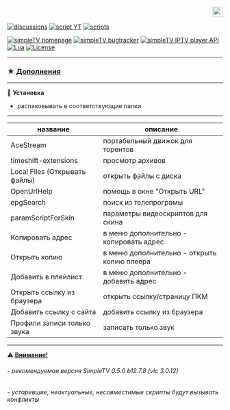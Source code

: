 <p align="right">
 <a title="english" href="./README-EN.md"><img src="https://github.githubassets.com/images/icons/emoji/unicode/1f1ec-1f1e7.png" height="24" alt="english" /> </a>
</p>

[![discussions][badge-discussions]][discussions]
[![script YT][badge-yt]][YT]
[![scripts][badge-scripts]][scripts]

[![simpleTV homepage][badge-simpletvhomepage]][simpleTV homepage]
[![simpleTV bugtracker][badge-simpletvbugtracker]][simpleTV bugtracker]
[![simpleTV IPTV player API][badge-simpletvapi]][simpleTV API]
[![Lua][badge-lua]][Lua]
[![License][badge-license]][License]

---

### ★ <span id="a1">[Дополнения](#1 "")</span>

---

📌 **Установка**

- распаковывать в соответствующие папки

---

название | описание
------------ | -------------
AceStream | портабельный движок для торентов
timeshift-extensions | просмотр архивов
Local Files (Открывать файлы) | открыть файлы с диска
OpenUrlHelp | помощь в окне "Открыть URL"
epgSearch | поиск из телепрограмы
paramScriptForSkin | параметры видеоскриптов для скина
Копировать адрес | в меню дополнительно - копировать адрес
Открыть копию | в меню дополнительно - открыть копию плеера
Добавить в плейлист | в меню дополнительно - добавить адрес
Открыть ссылку из браузера | открыть ссылку/страницу ПКМ
Добавить ссылку с сайта | добавить ссылку из браузера
Профили записи только звука | записать только звук

--- 
⚠ <span id="1"></span>[**Внимание!**](#a1)<br>
###### - рекомендуемая версия SimpleTV 0.5.0 b12.7.8 (vlc 3.0.12)
###### - устаревшие, неактуальные, несовместимые скрипты будут вызывать конфликты

[discussions]: https://github.com/Nexterr-origin/Nexterr-origin/discussions "discussions"
[YT]: ../../../simpleTV-YouTube "скрипт YouTube"
[scripts]: ../../../simpleTV-Scripts "Скрипты"
[simpleTV API]: http://iptv.gen12.net/dokuwiki/doku.php?id=mantis:simpletv:api "simpleTV API"
[Lua]: https://www.lua.org/manual/5.1 "Lua 5.1"
[License]: ../../blob/master/LICENSE "License GPL 3.0"
[simpleTV homepage]: http://iptv.gen12.net "домашняя страница"
[simpleTV bugtracker]: http://iptv.gen12.net/bugtracker "багтрекер"


[badge-discussions]: https://img.shields.io/badge/💬-Discussions-%232b2b2b?style=flat-squar&labelColor=%232c68a8 "Discussions"
[badge-yt]: https://img.shields.io/badge/%D1%81%D0%BA%D1%80%D0%B8%D0%BF%D1%82%20YouTube-%232b2b2b?style=flat-square&labelColor=%232c68a8 "скрипт YouTube"
[badge-simpletvapi]: https://img.shields.io/badge/simpleTV-Lua%20API-%232b2b2b?style=flat-squar&labelColor=%23303f50 "simpleTV Lua API"
[badge-lua]: https://img.shields.io/badge/Lua-5.1-%232b2b2b?style=flat-square&labelColor=%23303f50 "Lua 5.1"
[badge-license]: https://img.shields.io/badge/License-GPL%203.0-%232b2b2b?style=flat-square&labelColor=%23303f50 "License GPL 3.0"
[badge-scripts]: https://img.shields.io/badge/%D0%A1%D0%BA%D1%80%D0%B8%D0%BF%D1%82%D1%8B-%232b2b2b?style=flat-squar&labelColor=%232c68a8 "Скрипты"
[badge-simpletvhomepage]: https://img.shields.io/badge/simpleTV-homepage-%232b2b2b?style=flat-square&labelColor=%23303f50 "домашняя страница"
[badge-simpletvbugtracker]: https://img.shields.io/badge/simpleTV-bugtracker-%232b2b2b?style=flat-square&labelColor=%23303f50 "багтрекер"
